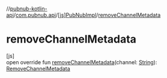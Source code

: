 //[pubnub-kotlin-api](../../../index.md)/[com.pubnub.api](../index.md)/[[js]PubNubImpl](index.md)/[removeChannelMetadata](remove-channel-metadata.md)

# removeChannelMetadata

[js]\
open override fun [removeChannelMetadata](remove-channel-metadata.md)(channel: [String](https://kotlinlang.org/api/latest/jvm/stdlib/kotlin-stdlib/kotlin/-string/index.html)): [RemoveChannelMetadata](../../com.pubnub.api.endpoints.objects.channel/-remove-channel-metadata/index.md)
